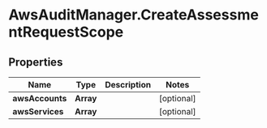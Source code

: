 # AwsAuditManager.CreateAssessmentRequestScope

## Properties

Name | Type | Description | Notes
------------ | ------------- | ------------- | -------------
**awsAccounts** | **Array** |  | [optional] 
**awsServices** | **Array** |  | [optional] 


